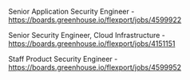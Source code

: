 Senior Application Security Engineer - https://boards.greenhouse.io/flexport/jobs/4599922

Senior Security Engineer, Cloud Infrastructure - https://boards.greenhouse.io/flexport/jobs/4151151

Staff Product Security Engineer - https://boards.greenhouse.io/flexport/jobs/4599952

